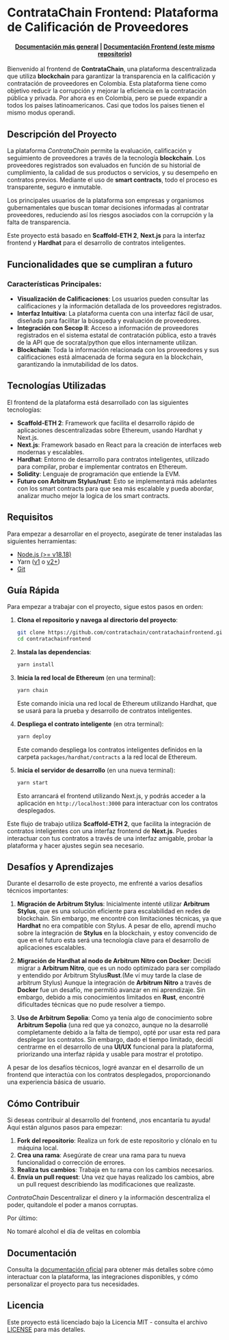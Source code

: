 # ContrataChain Frontend: Plataforma de Calificación de Proveedores

<h4 align="center">
  <a href="https://github.com/contratachain/">Documentación más general</a> | 
  <a href="https://github.com/contratachain/contratachainFrontend">Documentación Frontend (este mismo repositorio)</a>
</h4>

Bienvenido al frontend de **ContrataChain**, una plataforma descentralizada que utiliza **blockchain** para garantizar la transparencia en la calificación y contratación de proveedores en Colombia. Esta plataforma tiene como objetivo reducir la corrupción y mejorar la eficiencia en la contratación pública y privada. Por ahora es en Colombia, pero se puede expandir a todos los paises latinoamericanos. Casi que todos los paises tienen el mismo modus operandi.

## Descripción del Proyecto

La plataforma *ContrataChain* permite la evaluación, calificación y seguimiento de proveedores a través de la tecnología **blockchain**. Los proveedores registrados son evaluados en función de su historial de cumplimiento, la calidad de sus productos o servicios, y su desempeño en contratos previos. Mediante el uso de **smart contracts**, todo el proceso es transparente, seguro e inmutable.

Los principales usuarios de la plataforma son empresas y organismos gubernamentales que buscan tomar decisiones informadas al contratar proveedores, reduciendo así los riesgos asociados con la corrupción y la falta de transparencia.

Este proyecto está basado en **Scaffold-ETH 2**, **Next.js** para la interfaz frontend y **Hardhat** para el desarrollo de contratos inteligentes.

## Funcionalidades que se cumpliran a futuro

### Características Principales:
- **Visualización de Calificaciones**: Los usuarios pueden consultar las calificaciones y la información detallada de los proveedores registrados.
- **Interfaz Intuitiva**: La plataforma cuenta con una interfaz fácil de usar, diseñada para facilitar la búsqueda y evaluación de proveedores.
- **Integración con Secop II**: Acceso a información de proveedores registrados en el sistema estatal de contratación pública, esto a través de la API que de socrata/python que ellos internamente utilizan.  
- **Blockchain**: Toda la información relacionada con los proveedores y sus calificaciones está almacenada de forma segura en la blockchain, garantizando la inmutabilidad de los datos.

## Tecnologías Utilizadas

El frontend de la plataforma está desarrollado con las siguientes tecnologías:

- **Scaffold-ETH 2**: Framework que facilita el desarrollo rápido de aplicaciones descentralizadas sobre Ethereum, usando Hardhat y Next.js.
- **Next.js**: Framework basado en React para la creación de interfaces web modernas y escalables.
- **Hardhat**: Entorno de desarrollo para contratos inteligentes, utilizado para compilar, probar e implementar contratos en Ethereum.
- **Solidity**: Lenguaje de programación que entiende la EVM.
- **Futuro con Arbitrum Stylus/rust**: Esto se implementará más adelantes con los smart contracts para que sea más escalable y pueda abordar, analizar mucho mejor la logica de los smart contracts.

## Requisitos

Para empezar a desarrollar en el proyecto, asegúrate de tener instaladas las siguientes herramientas:

- [Node.js (>= v18.18)](https://nodejs.org/en/download/)
- Yarn ([v1](https://classic.yarnpkg.com/en/docs/install/) o [v2+](https://yarnpkg.com/getting-started/install))
- [Git](https://git-scm.com/downloads)

## Guía Rápida

Para empezar a trabajar con el proyecto, sigue estos pasos en orden:

1. **Clona el repositorio y navega al directorio del proyecto**:

   ```bash
   git clone https://github.com/contratachain/contratachainfrontend.git
   cd contratachainfrontend
   ```

2. **Instala las dependencias**:

   ```bash
   yarn install
   ```

3. **Inicia la red local de Ethereum** (en una terminal):

   ```bash
   yarn chain
   ```

   Este comando inicia una red local de Ethereum utilizando Hardhat, que se usará para la prueba y desarrollo de contratos inteligentes.

4. **Despliega el contrato inteligente** (en otra terminal):

   ```bash
   yarn deploy
   ```

   Este comando despliega los contratos inteligentes definidos en la carpeta `packages/hardhat/contracts` a la red local de Ethereum.

5. **Inicia el servidor de desarrollo** (en una nueva terminal):

   ```bash
   yarn start
   ```

   Esto arrancará el frontend utilizando Next.js, y podrás acceder a la aplicación en `http://localhost:3000` para interactuar con los contratos desplegados.

Este flujo de trabajo utiliza **Scaffold-ETH 2**, que facilita la integración de contratos inteligentes con una interfaz frontend de **Next.js**. Puedes interactuar con tus contratos a través de una interfaz amigable, probar la plataforma y hacer ajustes según sea necesario.

## Desafíos y Aprendizajes

Durante el desarrollo de este proyecto, me enfrenté a varios desafíos técnicos importantes:

1. **Migración de Arbitrum Stylus**: Inicialmente intenté utilizar **Arbitrum Stylus**, que es una solución eficiente para escalabilidad en redes de blockchain. Sin embargo, me encontré con limitaciones técnicas, ya que **Hardhat** no era compatible con Stylus. A pesar de ello, aprendí mucho sobre la integración de **Stylus** en la blockchain, y estoy convencido de que en el futuro esta será una tecnología clave para el desarrollo de aplicaciones escalables.

2. **Migración de Hardhat al nodo de Arbitrum Nitro con Docker**: Decidí migrar a **Arbitrum Nitro**, que es un nodo optimizado para ser compilado y entendido por Arbitrum Stylus**Rust**.(Me ví muy tarde la clase de arbitrum Stylus) Aunque la integración de **Arbitrum Nitro** a través de **Docker** fue un desafío, me permitió avanzar en mi aprendizaje. Sin embargo, debido a mis conocimientos limitados en **Rust**, encontré dificultades técnicas que no pude resolver a tiempo.

3. **Uso de Arbitrum Sepolia**: Como ya tenía algo de conocimiento sobre **Arbitrum Sepolia** (una red que ya conozco, aunque no la desarrollé completamente debido a la falta de tiempo), opté por usar esta red para desplegar los contratos. Sin embargo, dado el tiempo limitado, decidí centrarme en el desarrollo de una **UI/UX** funcional para la plataforma, priorizando una interfaz rápida y usable para mostrar el prototipo.

A pesar de los desafíos técnicos, logré avanzar en el desarrollo de un frontend que interactúa con los contratos desplegados, proporcionando una experiencia básica de usuario.

## Cómo Contribuir

Si deseas contribuir al desarrollo del frontend, ¡nos encantaría tu ayuda! Aquí están algunos pasos para empezar:

1. **Fork del repositorio**: Realiza un fork de este repositorio y clónalo en tu máquina local.
2. **Crea una rama**: Asegúrate de crear una rama para tu nueva funcionalidad o corrección de errores.
3. **Realiza tus cambios**: Trabaja en tu rama con los cambios necesarios.
4. **Envía un pull request**: Una vez que hayas realizado los cambios, abre un pull request describiendo las modificaciones que realizaste.

*ContrataChain* Descentralizar el dinero y la información descentraliza el poder, quitandole el poder a manos corruptas.

Por último:

No tomaré alcohol el día de velitas en colombia

## Documentación

Consulta la [documentación oficial](https://github.com/contratachain/contratachainFrontend) para obtener más detalles sobre cómo interactuar con la plataforma, las integraciones disponibles, y cómo personalizar el proyecto para tus necesidades.

## Licencia

Este proyecto está licenciado bajo la Licencia MIT - consulta el archivo [LICENSE](LICENSE) para más detalles.
